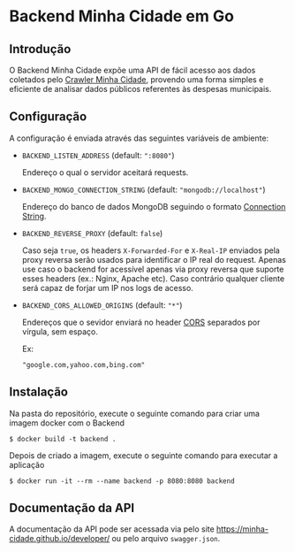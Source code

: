 # Backend Minha Cidade em Go
## Introdução
O Backend Minha Cidade expõe uma API de fácil acesso aos dados coletados
pelo [Crawler Minha Cidade](https://github.com/minha-cidade/crawler), provendo
uma forma simples e eficiente de analisar dados públicos referentes às despesas
municipais.

## Configuração
A configuração é enviada através das seguintes variáveis de ambiente:

* `BACKEND_LISTEN_ADDRESS` (default: `":8080"`)

  Endereço o qual o servidor aceitará requests.


* `BACKEND_MONGO_CONNECTION_STRING` (default: `"mongodb://localhost"`)

  Endereço do banco de dados MongoDB seguindo o formato [Connection String](https://docs.mongodb.com/manual/reference/connection-string/).

* `BACKEND_REVERSE_PROXY` (default: `false`)

  Caso seja `true`, os headers `X-Forwarded-For` e `X-Real-IP` enviados pela
  proxy reversa serão usados para identificar o IP real do request. Apenas
  use caso o backend for acessível apenas via proxy reversa que suporte esses
  headers (ex.: Nginx, Apache etc). Caso contrário qualquer cliente será capaz
  de forjar um IP nos logs de acesso.

* `BACKEND_CORS_ALLOWED_ORIGINS` (default: `"*"`)

  Endereços que o sevidor enviará no header [CORS](https://pt.wikipedia.org/wiki/Cross-origin_resource_sharing) separados
  por vírgula, sem espaço.

  Ex:

      "google.com,yahoo.com,bing.com"


## Instalação
Na pasta do repositório, execute o seguinte comando para criar uma imagem docker
com o Backend

    $ docker build -t backend .

Depois de criado a imagem, execute o seguinte comando para executar a aplicação

    $ docker run -it --rm --name backend -p 8080:8080 backend

## Documentação da API

A documentação da API pode ser acessada via pelo site https://minha-cidade.github.io/developer/ ou pelo arquivo `swagger.json`.

